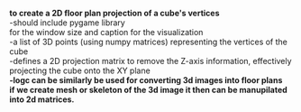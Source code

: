 **to create a 2D floor plan projection of a cube's vertices**
<br>
-should include pygame library
<br>
  for the window size and caption for the visualization
  <br>
-a list of 3D points (using numpy matrices) representing the vertices of the cube<br>
-defines a 2D projection matrix to remove the Z-axis information, effectively projecting the cube onto the XY plane<br>
**-logc can be similarly be used for converting 3d images into floor plans<br>
  if we create mesh or skeleton of the 3d image it then can be manupilated into 2d matrices.**
